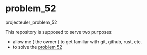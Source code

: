 # problem_52
projecteuler_problem_52

This repository is supposed to serve two purposes: 
 - allow me ( the owner ) to get familiar with git, github, rust, etc. 
 - to solve the [problem 52](https://projecteuler.net/problem=52)




